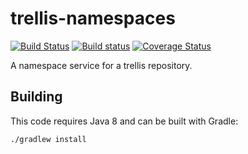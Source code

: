 # trellis-namespaces

[![Build Status](https://travis-ci.org/trellis-ldp/trellis-namespaces.png?branch=master)](https://travis-ci.org/trellis-ldp/trellis-namespaces)
[![Build status](https://ci.appveyor.com/api/projects/status/ome8bbcjpveuq32n?svg=true)](https://ci.appveyor.com/project/acoburn/trellis-namespaces)
[![Coverage Status](https://coveralls.io/repos/github/trellis-ldp/trellis-namespaces/badge.svg?branch=master)](https://coveralls.io/github/trellis-ldp/trellis-namespaces?branch=master)

A namespace service for a trellis repository.

## Building

This code requires Java 8 and can be built with Gradle:

    ./gradlew install
